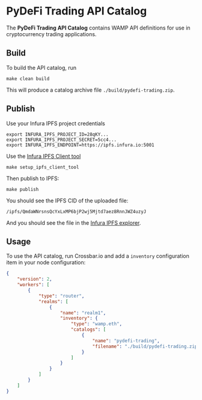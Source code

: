 # PyDeFi Trading API Catalog

The **PyDeFi Trading API Catalog** contains WAMP API definitions for use in cryptocurrency
trading applications.

## Build

To build the API catalog, run

```
make clean build
```

This will produce a catalog archive file `./build/pydefi-trading.zip`.

## Publish

Use your Infura IPFS project credentials

```
export INFURA_IPFS_PROJECT_ID=28qKY...
export INFURA_IPFS_PROJECT_SECRET=5cc4...
export INFURA_IPFS_ENDPOINT=https://ipfs.infura.io:5001
```

Use the [Infura IPFS Client tool](https://blog.infura.io/post/ipfs-file-upload-client-tool)

```
make setup_ipfs_client_tool
```

Then publish to IPFS:

```
make publish
```

You should see the IPFS CID of the uploaded file:

```
/ipfs/QmdaWNrsnsQcYxLxMP6bjP2wj5Mjtd7aez8RnnJWZ4uzyJ
```

And you should see the file in the [Infura IPFS explorer](https://infura.io/dashboard/explorer).

## Usage

To use the API catalog, run Crossbar.io and add a `inventory` configuration item in
your node configuration:

```json
{
    "version": 2,
    "workers": [
        {
            "type": "router",
            "realms": [
                {
                    "name": "realm1",
                    "inventory": {
                        "type": "wamp.eth",
                        "catalogs": [
                            {
                                "name": "pydefi-trading",
                                "filename": "./build/pydefi-trading.zip"
                            }
                        ]
                    }
                }
            ]
        }
    ]
}
```

